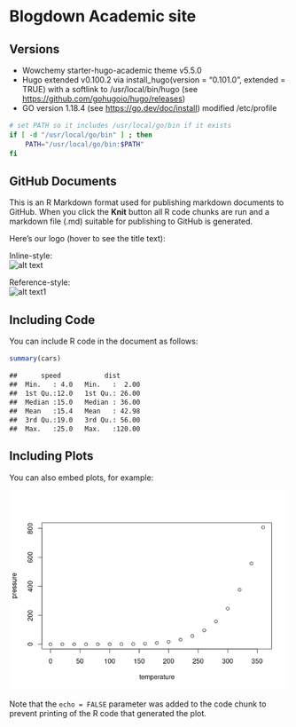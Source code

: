 Blogdown Academic site
================

<!-- README.md is generated from README.Rmd. Please edit that file -->

## Versions

-   Wowchemy starter-hugo-academic theme v5.5.0
-   Hugo extended v0.100.2 via install_hugo(version = “0.101.0”,
    extended = TRUE) with a softlink to /usr/local/bin/hugo (see
    <https://github.com/gohugoio/hugo/releases>)
-   GO version 1.18.4 (see <https://go.dev/doc/install>) modified
    /etc/profile

``` sh
# set PATH so it includes /usr/local/go/bin if it exists
if [ -d "/usr/local/go/bin" ] ; then
    PATH="/usr/local/go/bin:$PATH"
fi
```

## GitHub Documents

This is an R Markdown format used for publishing markdown documents to
GitHub. When you click the **Knit** button all R code chunks are run and
a markdown file (.md) suitable for publishing to GitHub is generated.

Here’s our logo (hover to see the title text):

Inline-style:  
![alt text](https://db.yihui.name/images/hex-blogdown.png)

Reference-style:  
![alt text1](http://hexb.in/hexagons/rmarkdown.png)

## Including Code

You can include R code in the document as follows:

``` r
summary(cars)
```

    ##      speed           dist       
    ##  Min.   : 4.0   Min.   :  2.00  
    ##  1st Qu.:12.0   1st Qu.: 26.00  
    ##  Median :15.0   Median : 36.00  
    ##  Mean   :15.4   Mean   : 42.98  
    ##  3rd Qu.:19.0   3rd Qu.: 56.00  
    ##  Max.   :25.0   Max.   :120.00

## Including Plots

You can also embed plots, for example:

![](README_files/figure-gfm/pressure-1.png)<!-- -->

Note that the `echo = FALSE` parameter was added to the code chunk to
prevent printing of the R code that generated the plot.
